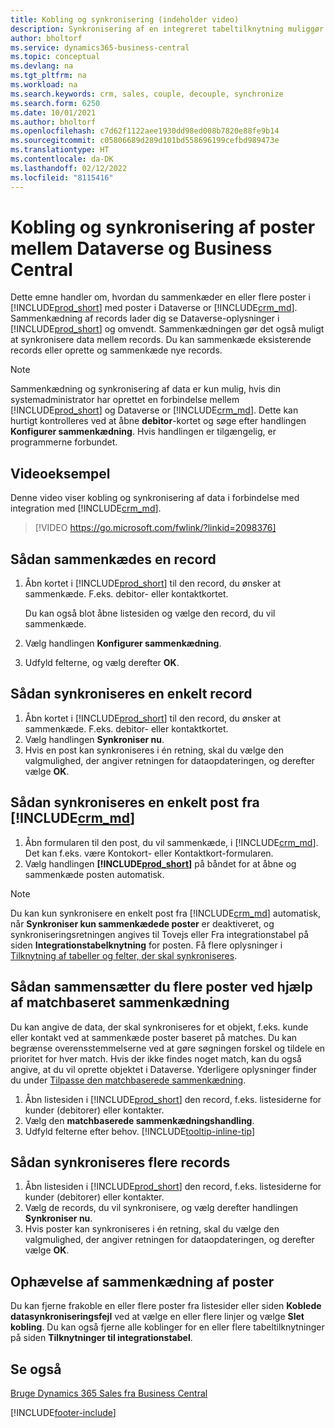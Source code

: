 ```yaml
---
title: Kobling og synkronisering (indeholder video)
description: Synkronisering af en integreret tabeltilknytning muliggør synkronisering af data i alle records i en tabel i Business Central og Dynamics 365 Sales-tabellen, der er sammenkædet.
author: bholtorf
ms.service: dynamics365-business-central
ms.topic: conceptual
ms.devlang: na
ms.tgt_pltfrm: na
ms.workload: na
ms.search.keywords: crm, sales, couple, decouple, synchronize
ms.search.form: 6250
ms.date: 10/01/2021
ms.author: bholtorf
ms.openlocfilehash: c7d62f1122aee1930dd98ed008b7820e88fe9b14
ms.sourcegitcommit: c05806689d289d101bd558696199cefbd989473e
ms.translationtype: HT
ms.contentlocale: da-DK
ms.lasthandoff: 02/12/2022
ms.locfileid: "8115416"
---
```

# <a name="coupling-and-synchronizing-records-between-dataverse-and-business-central"></a>Kobling og synkronisering af poster mellem Dataverse og Business Central

Dette emne handler om, hvordan du sammenkæder en eller flere poster i [!INCLUDE[prod_short](includes/prod_short.md)] med poster i Dataverse or [!INCLUDE[crm_md](includes/crm_md.md)]. Sammenkædning af records lader dig se Dataverse-oplysninger i [!INCLUDE[prod_short](includes/prod_short.md)] og omvendt. Sammenkædningen gør det også muligt at synkronisere data mellem records. Du kan sammenkæde eksisterende records eller oprette og sammenkæde nye records.

> [!Note]
> Sammenkædning og synkronisering af data er kun mulig, hvis din systemadministrator har oprettet en forbindelse mellem [!INCLUDE[prod_short](includes/prod_short.md)] og Dataverse or [!INCLUDE[crm_md](includes/crm_md.md)]. Dette kan hurtigt kontrolleres ved at åbne **debitor**-kortet og søge efter handlingen **Konfigurer sammenkædning**. Hvis handlingen er tilgængelig, er programmerne forbundet.   

## <a name="video-example"></a>Videoeksempel
Denne video viser kobling og synkronisering af data i forbindelse med integration med [!INCLUDE[crm_md](includes/crm_md.md)].

> [!VIDEO https://go.microsoft.com/fwlink/?linkid=2098376]

## <a name="to-couple-a-record"></a>Sådan sammenkædes en record  
1.  Åbn kortet i [!INCLUDE[prod_short](includes/prod_short.md)] til den record, du ønsker at sammenkæde. F.eks. debitor- eller kontaktkortet.  

    Du kan også blot åbne listesiden og vælge den record, du vil sammenkæde.  

2.  Vælg handlingen **Konfigurer sammenkædning**.  
3.  Udfyld felterne, og vælg derefter **OK**.  

## <a name="to-synchronize-a-single-record"></a>Sådan synkroniseres en enkelt record  
1.  Åbn kortet i [!INCLUDE[prod_short](includes/prod_short.md)] til den record, du ønsker at sammenkæde. F.eks. debitor- eller kontaktkortet.  
2.  Vælg handlingen **Synkroniser nu**.  
3.  Hvis en post kan synkroniseres i én retning, skal du vælge den valgmulighed, der angiver retningen for dataopdateringen, og derefter vælge **OK**.  

## <a name="to-synchronize-a-single-record-from-crm_md"></a>Sådan synkroniseres en enkelt post fra [!INCLUDE[crm_md](includes/crm_md.md)]  
1.  Åbn formularen til den post, du vil sammenkæde, i [!INCLUDE[crm_md](includes/crm_md.md)]. Det kan f.eks. være Kontokort- eller Kontaktkort-formularen.  
2.  Vælg handlingen **[!INCLUDE[prod_short](includes/prod_short.md)]** på båndet for at åbne og sammenkæde posten automatisk.

> [!Note]
> Du kan kun synkronisere en enkelt post fra [!INCLUDE[crm_md](includes/crm_md.md)] automatisk, når **Synkroniser kun sammenkædede poster** er deaktiveret, og synkroniseringsretningen angives til Tovejs eller Fra integrationstabel på siden **Integrationstabelknytning** for posten. Få flere oplysninger i [Tilknytning af tabeller og felter, der skal synkroniseres](admin-how-to-modify-table-mappings-for-synchronization.md#creating-new-records).     

## <a name="to-couple-multiple-records-using-match-based-coupling"></a>Sådan sammensætter du flere poster ved hjælp af matchbaseret sammenkædning

Du kan angive de data, der skal synkroniseres for et objekt, f.eks. kunde eller kontakt ved at sammenkæde poster baseret på matches. Du kan begrænse overensstemmelserne ved at gøre søgningen forskel og tildele en prioritet for hver match. Hvis der ikke findes noget match, kan du også angive, at du vil oprette objektet i Dataverse. Yderligere oplysninger finder du under [Tilpasse den matchbaserede sammenkædning](admin-how-to-set-up-a-dynamics-crm-connection.md#customize-the-match-based-coupling).  

1. Åbn listesiden i [!INCLUDE[prod_short](includes/prod_short.md)] den record, f.eks. listesiderne for kunder (debitorer) eller kontakter.
2. Vælg den **matchbaserede sammenkædningshandling**.
3. Udfyld felterne efter behov. [!INCLUDE[tooltip-inline-tip](includes/tooltip-inline-tip_md.md)]

## <a name="to-synchronize-multiple-records"></a>Sådan synkroniseres flere records  
1.  Åbn listesiden i [!INCLUDE[prod_short](includes/prod_short.md)] den record, f.eks. listesiderne for kunder (debitorer) eller kontakter.  
2.  Vælg de records, du vil synkronisere, og vælg derefter handlingen **Synkroniser nu**.  
3.  Hvis poster kan synkroniseres i én retning, skal du vælge den valgmulighed, der angiver retningen for dataopdateringen, og derefter vælge **OK**.  

## <a name="uncoupling-records"></a>Ophævelse af sammenkædning af poster
Du kan fjerne frakoble en eller flere poster fra listesider eller siden **Koblede datasynkroniseringsfejl** ved at vælge en eller flere linjer og vælge **Slet kobling**. Du kan også fjerne alle koblinger for en eller flere tabeltilknytninger på siden **Tilknytninger til integrationstabel**.

## <a name="see-also"></a>Se også  
[Bruge Dynamics 365 Sales fra Business Central](marketing-integrate-dynamicscrm.md)


[!INCLUDE[footer-include](includes/footer-banner.md)]